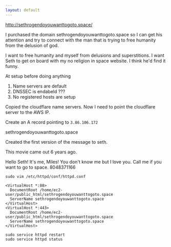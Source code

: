 ```yaml
---
layout: default
---
```


http://sethrogendoyouwanttogoto.space/

I purchased the domain sethrogendoyouwanttogoto.space so I can get his attention and try to connect with the man that is trying to free humanity from the delusion of god.

I want to free humanity and myself from delusions and superstitions. I want Seth to get on board with my no religion in space website. I think he'd find it funny.


At setup before doing anything

1. Name servers are default
2. DNSSEC is endabeld ???
3. No registered hosts are setup

Copied the cloudflare name servers. Now I need to point the cloudflare server to the AWS IP.

Create an A record pointing to `3.86.106.172`

sethrogendoyouwanttogoto.space

Created the first version of the message to seth.

This movie came out 6 years ago.

Hello Seth! It's me, Miles! You don't know me but I love you. Call me if you want to go to space. 8048371166


```
sudo vim /etc/httpd/conf/httpd.conf

<VirtualHost *:80>
  DocumentRoot /home/ec2-user/public_html/sethrogendoyouwanttogoto.space
  ServerName sethrogendoyouwanttogoto.space
</VirtualHost>
<VirtualHost *:443>
  DocumentRoot /home/ec2-user/public_html/sethrogendoyouwanttogoto.space
  ServerName sethrogendoyouwanttogoto.space
</VirtualHost>

sudo service httpd restart
sudo service httpd status
```
